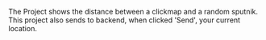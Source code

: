 The Project shows the distance between a clickmap and a random sputnik. This project also sends to backend, when clicked 'Send', your current location.
